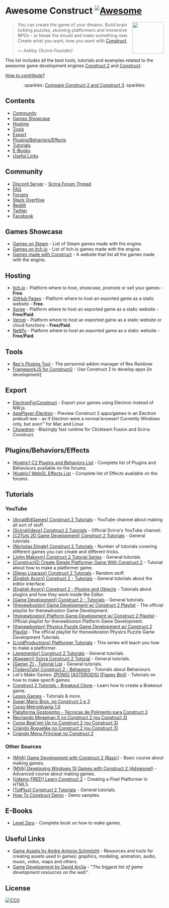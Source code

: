 # Awesome Construct [![Awesome](https://awesome.re/badge-flat.svg)](https://github.com/sindresorhus/awesome)

[<img src="https://construct-static.com/images/v861/r/global/construct-3-logo_v130.png" align="right" width="100">](https://www.construct.net/)

> You can create the game of your dreams. Build brain tickling puzzles, stunning platformers and immersive RPGs - or break the mould and make something new.
> Create what you want, how you want with [Construct](https://www.construct.net).
>
> — <cite>Ashley (Scirra Founder)</cite>

This list includes all the best tools, tutorials and examples related to the awesome game development engines [Construct 2](https://www.scirra.com/construct2) and [Construct](https://www.construct.net).

[How to contribute?](https://github.com/armaldio/awesome-construct/blob/master/contributing.md)

<p align="center">  
   :sparkles: <a href="https://github.com/WebCreationClub/awesome-construct/blob/master/c2vsc3.md">Compare Construct 2 and Construct 3</a>  :sparkles:
</p>


## Contents

- [Community](#community)
- [Games Showcase](#games-showcase)
- [Hosting](#hosting)
- [Tools](#tools)
- [Export](#export)
- [Plugins/Behaviors/Effects](#pluginsbehaviorseffects)
- [Tutorials](#tutorials)
- [E-Books](#e-books)
- [Useful Links](#useful-links)

## Community
- [Discord Server](https://discord.gg/8RJBHbX) - [Scirra Forum Thread](https://www.construct.net/forum/construct-2/general-discussion-17/there-is-a-construct-2-discord-117214).
- [FAQ](https://www.construct.net/forum/construct-2/how-do-i-18/how-do-i-frequently-asked-ques-41236)
- [Forums](https://www.construct.net/forum)
- [Stack Overflow](https://stackoverflow.com/questions/tagged/construct-3+or+construct-2)
- [Reddit](https://www.reddit.com/r/construct/)
- [Twitter](https://twitter.com/constructteam)
- [Facebook](https://www.facebook.com/ConstructTeam/)

## Games Showcase
- [Games on Steam](http://steamcommunity.com/sharedfiles/filedetails/?id=103535227) - List of Steam games made with the engine.
- [Games on itch.io](https://itch.io/games/tag-construct-2/tag-construct-3) - List of itch.io games made with the engine.
- [Games made with Construct](https://www.madewithconstruct.com/) - A website that list all the games made with the engine.

## Hosting
- [itch.io](http://www.itch.io) - Platform where to host, showcase, promote or sell your games - **Free**.
- [GitHub Pages](http://pages.github.com) - Platform where to host an exported game as a static website - **Free**.
- [Surge](https://surge.sh/) - Platform where to host an exported game as a static website - **Free/Paid**.
- [Vercel](https://vercel.com/) - Platform where to host an exported game as a static website or cloud functions - **Free/Paid**.
- [Netlify](https://www.netlify.com/) - Platform where to host an exported game as a static website - **Free/Paid**.

## Tools
- [Rex's Plugins Tool](https://rexrainbow.github.io/C2RexDoc/c2rexplugins.weebly.com/index.html) - The personnal addon manager of Rex.Rainbow.
- [FrameworkJS for Construct2](https://c2.frameworkjs.eth.limo/) - Use Construct 2 to develop apps [in development]

## Export 
- [ElectronForConstruct](https://electronforconstruct.armaldio.xyz) - Export your games using Electron instead of NW.js.
- [AppPlayer-Electron](https://github.com/Floflis/AppPlayer-Electron) - Preview Construct 2 apps/games in an Electron prebuilt exe - as if Electron were a normal browser! Currently Windows only, but soon™ for Mac and Linux
- [Chowdren](https://mp2.dk/chowdren/) - Blazingly fast runtime for Clickteam Fusion and Scirra Construct.

## Plugins/Behaviors/Effects
- [[Kyatric] C2 Plugins and Behaviors List](https://www.construct.net/forum/extending-construct-2/addons-29/c2-plugins-and-behaviors-list-42712) - Complete list of Plugins and Behaviours available on the forums.
- [[Kyatric] WebGL Effects List](https://www.construct.net/forum/extending-construct-2/effects-31/webgl-effects-list-51897) - Complete list of Effects available on the forums.

## Tutorials
### YouTube

- [[ArcadEdGames] Construct 2 Tutorials](https://www.youtube.com/playlist?list=PLmyh0_jcCzcoPTgHkm4CJSw_sdK5lPSb_) - YouTube channel about making all sort of stuff.
- [[ScirraVideos] Construct 2 Tutorials](https://www.youtube.com/user/ScirraVideos/playlists) - Official Scirra's YouTube channel.
- [[C2Tuts 2D Game Development] Construct 2 Tutorials](https://www.youtube.com/playlist?list=PLGdBDrsyOPm9XGiq1w_8DvbEQbHmkn7fx) - General tutorials.
- [[Nicholas Dingle] Construct 2 Tutorials](https://www.youtube.com/playlist?list=PLsJBMeqEdtggBJBiuX8bnF10ewHjdE20e) - Number of tutorials covering different games you can create and different tricks.
- [[John Maksym] Construct 2 Tutorial Series](https://www.youtube.com/playlist?list=PLq6aUvz66jtfnuyOKnPXO5dZly6CB8naA) - General tutorials.
- [[ConstructG] Create Simple Platformer Game With Construct 2](https://www.youtube.com/playlist?list=PLxwakQrJudt_NQlMp6oVuBdB-WIDKgoQ3) - Tutorial about how to make a platformer game.
- [[Diego Lizarazo] Construct 2 Tutorials](https://www.youtube.com/user/kanedarkon/videos?view=0&flow=grid&sort=da) - Random stuff.
- [[English Acorn] Construct 2 - Tutorials](https://www.youtube.com/playlist?list=PLusL6SZZRaWr4zqm6GrQHmOuShwtypRJ5) - General tutorials about the editor interface.
- [[English Acorn] Construct 2 - Plugins and Objects](https://www.youtube.com/playlist?list=PLusL6SZZRaWqP6UmVPs9Ml8BRo2t-wvnT) - Tutorials about plugins and how they work inside the Editor.
- [[Game Development] Construct 2 - Tutorials](https://www.youtube.com/channel/UCCR955dujboBxEN2VJlZwJw/playlists) - General tutorials.
- [[thenewboston] Game Development w/ Construct 2 Playlist](https://www.youtube.com/playlist?list=PL6gx4Cwl9DGAfHxsK6bji7trLS-N0nKF-) - The official playlist for thenewboston Game Development.
- [[thenewboston] Platform Game Development w/ Construct 2 Playlist](https://www.youtube.com/playlist?list=PL6gx4Cwl9DGAp287UuTE0-K7Ty-b8rGAX) - Official playlist for thenewboston Platform Game Development.
- [[thenewboston] Physics Puzzle Game Development w/ Construct 2 Playlist](https://www.youtube.com/playlist?list=PL6gx4Cwl9DGDexNbWi0uPBP6buduUZO3Q) - The official playlist for thenewboston Physics Puzzle Game Development Tutorials.
- [[LividProductions] Platformer Tutorials](https://www.youtube.com/playlist?list=PLz66pfeeD4TcPN9kO7JlqiITpgi_WWgn7) - This series will teach you how to make a platformer.
- [[Jerementor] Construct 2 Tutorials](https://www.youtube.com/channel/UCQkYeiHm9URZsa7nugUg1lw/playlists) - General tutorials.
- [[Kawaerri] Scirra Construct 2 Tutorial](https://www.youtube.com/playlist?list=PLdn9X5UVD8H1dEcWVjYU9E5fbpPGjZnQv) - General tutorials.
- [[Gamer Z] - Tutorial List](https://www.youtube.com/channel/UCXIcG5r9W_Iw6dui35g9oLQ/playlists) - General tutorials.
- [[TodaysTuts] Construct 2 - Behaviors](https://www.youtube.com/playlist?list=PLO3K3VFvlU6B1InGyrx7Iz7w_MDizWlXK) - Tutorials about Behaviours.
- Let's Make Games: [[PONG]](https://www.youtube.com/watch?v=cvItNHEMB80) [[ASTEROIDS]](https://www.youtube.com/watch?v=nYULTk2BpKY) [[Flappy Bird]](https://www.youtube.com/watch?v=eBccn1qMB_U) - Tutorials on how to make specifi games.
- [Construct 2 Tutorials - Breakout Clone](https://www.youtube.com/playlist?list=PL59F92017DA9887DB) - Learn how to create a Brakeout game.
- [Lessis Games](https://www.youtube.com/@lessisgames8555/playlists) - Tutorials & more.
- [Super Mario Bros. no Construct 2 e 3](https://www.youtube.com/playlist?list=PLuDpKE2ECBou7QX1vZa7dFt6n3mTbnYAD)
- [Curso Metroidvania 1.0](https://www.youtube.com/playlist?list=PLuDpKE2ECBou-kcov-1DdbnNHLjxGiwDp)
- [Plataforma Gostosinho - Técnicas de Polimento para Construct 3](https://www.youtube.com/playlist?list=PLuDpKE2ECBovsRiINMYss6iOHJYCN8MNe)
- [Recriando Megaman X no Construct 2 (ou Construct 3)](https://www.youtube.com/playlist?list=PLuDpKE2ECBovmH0TG_ye_Wrg9CATAiB1p)
- [Curso Beat'em Up no Construct 2 (ou Construct 3)](https://www.youtube.com/playlist?list=PLuDpKE2ECBovMW6iHOWwa0zy5_g_7KL2l)
- [Criando Roguelike no Construct 2 (ou Construct 3)](https://www.youtube.com/playlist?list=PLuDpKE2ECBosjwzkBzyTCOGr8WDLXflY6)
- [Criando Menu Principal no Construct 2](https://www.youtube.com/playlist?list=PLuDpKE2ECBoulD0kDJNLmFc32nphXvY3U)

### Other Sources

- [[MVA] Game Development with Construct 2 (Basic)](https://mva.microsoft.com/en-US/training-courses/game-development-with-construct-2-8355) - Basic course about making games.
- [[MVA] Developing Windows 10 Games with Construct 2 (Advanced)](https://mva.microsoft.com/en-US/training-courses/developing-windows-10-games-with-construct-2-16335) - Advanced course about making games.
- [[Udemy FREE!] Learn Construct 2](https://www.udemy.com/learn-construct-2-creating-a-pixel-platformer-in-html5/) - Creating a Pixel Platformer in HTML5.
- [[TutPlus] Construct 2 Tutorials](https://gamedevelopment.tutsplus.com/categories/construct-2) - General tutorials.
- [How To Construct Demo](https://howtoconstructdemos.com/) - Demo samples.

## E-Books
- [Level Zero](https://www.construct.net/blogs/construct-official-blog-1/level-zero-free-construct-2-book-853) - Complete book on how to make games.

## Useful Links
- [Game Assets by Andre Antonio Schmitzht](https://game-assets.zeef.com/andre.antonio.schmitz) - Resources and tools for creating assets used in games: graphics, modeling, animation, audio, music, video, maps and others.
- [Game Development by David Arcila](https://game-development.zeef.com/david.arcila) - "*The biggest list of game development resources on the web*".

## License
[![CC0](http://mirrors.creativecommons.org/presskit/buttons/88x31/svg/cc-zero.svg)](https://creativecommons.org/publicdomain/zero/1.0/)
